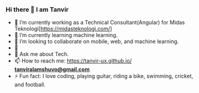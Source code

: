 
### Hi there 👋 I am Tanvir
  
- 🔭 I’m currently working as a Technical Consultant(Angular) for Midas Teknologi[https://midasteknologi.com/]
- 🌱 I’m currently learning machine learning.
- 👯 I’m looking to collaborate on mobile, web, and machine learning.
- 🤔 
- 💬 Ask me about Tech.
- 📫 How to reach me: https://tanvir-ux.github.io/ <strong> tanviralamshuvo@gmail.com </strong>
- ⚡ Fun fact: I love coding, playing guitar, riding a bike, swimming, cricket, and football.



